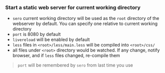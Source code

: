 ### Start a static web server for current working directory ###



- `sero` current working directory will be used as the `root` directory of the webserver by default. You can specify one relative to current working directory 
- `port` is 8080 by default
- `livereload` will be enabled by default
- `less` files in `<root>/less/main.less` will be compiled into `<root>/css/`
- all files under `<root>` directory would be watched. If any change, notify browser, and if `less` files changed, re-compile them

> `port` will be remembered by `sero` from last time you use
